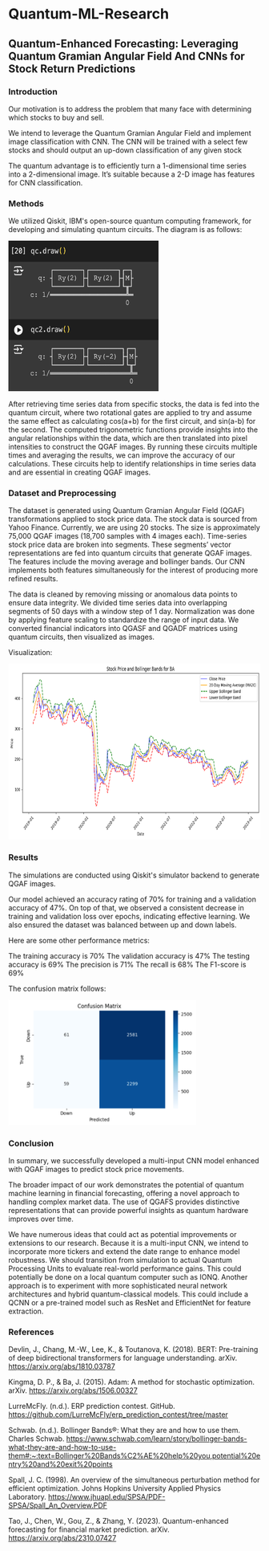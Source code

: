 # Quantum-ML-Research

## Quantum-Enhanced Forecasting: Leveraging Quantum Gramian Angular Field And CNNs for Stock Return Predictions

### Introduction

Our motivation is to address the problem that many face with determining which stocks to buy and sell.

We intend to leverage the Quantum Gramian Angular Field and implement image classification with CNN. The CNN will be trained with a select few stocks and should output an up-down classification of any given stock

The quantum advantage is to efficiently turn a 1-dimensional time series into a 2-dimensional image. It’s suitable because a 2-D image has features for CNN classification.

### Methods

We utilized Qiskit, IBM's open-source quantum computing framework, for developing and simulating quantum circuits. The diagram is as follows:

<img src="Quantum_Circuits.png" alt="Quantum Circuits" width="300" height="300">

After retrieving time series data from specific stocks, the data is fed into the quantum circuit, where two rotational gates are applied to try and assume the same effect as calculating cos(a+b) for the first circuit, and sin(a-b) for the second. The computed trigonometric functions provide insights into the angular relationships within the data, which are then translated into pixel intensities to construct the QGAF images. By running these circuits multiple times and averaging the results, we can improve the accuracy of our calculations. These circuits help to identify relationships in time series data and are essential in creating QGAF images.

### Dataset and Preprocessing

The dataset is generated using Quantum Gramian Angular Field (QGAF) transformations applied to stock price data. The stock data is sourced from Yahoo Finance. Currently, we are using 20 stocks. The size is approximately 75,000 QGAF images (18,700 samples with 4 images each). Time-series stock price data are broken into segments. These segments’ vector representations are fed into quantum circuits that generate QGAF images. The features include the moving average and bollinger bands. Our CNN implements both features simultaneously for the interest of producing more refined results.

The data is cleaned by removing missing or anomalous data points to ensure data integrity. We divided time series data into overlapping segments of 50 days with a window step of 1 day. Normalization was done by applying feature scaling to standardize the range of input data. We converted financial indicators into QGASF and QGADF matrices using quantum circuits, then visualized as images.

Visualization:

<img src="Dataset_Graph.png" alt="Dataset Graph" width="700" height="350">

### Results

The simulations are conducted using Qiskit's simulator backend to generate QGAF images.

Our model achieved an accuracy rating of 70% for training and a validation accuracy of 47%. On top of that, we observed a consistent decrease in training and validation loss over epochs, indicating effective learning. We also ensured the dataset was balanced between up and down labels.

Here are some other performance metrics:

The training accuracy is 70%
The validation accuracy is 47%
The testing accuracy is 69%
The precision is 71%
The recall is 68%
The F1-score is 69%

The confusion matrix follows:

<img src="Confusion_Matrix.png" alt="Confusion Matrix" width="375" height="250">

### Conclusion

In summary, we successfully developed a multi-input CNN model enhanced with QGAF images to predict stock price movements.

The broader impact of our work demonstrates the potential of quantum machine learning in financial forecasting, offering a novel approach to handling complex market data. The use of QGAFS provides distinctive representations that can provide powerful insights as quantum hardware improves over time.

We have numerous ideas that could act as potential improvements or extensions to our research. Because it is a multi-input CNN, we intend to incorporate more tickers and extend the date range to enhance model robustness. We should transition from simulation to actual Quantum Processing Units to evaluate real-world performance gains. This could potentially be done on a local quantum computer such as IONQ. Another approach is to experiment with more sophisticated neural network architectures and hybrid quantum-classical models. This could include a QCNN or a pre-trained model such as ResNet and EfficientNet for feature extraction.

### References

Devlin, J., Chang, M.-W., Lee, K., & Toutanova, K. (2018). BERT: Pre-training of deep bidirectional transformers for language understanding. arXiv.
<https://arxiv.org/abs/1810.03787>

Kingma, D. P., & Ba, J. (2015). Adam: A method for stochastic optimization. arXiv. <https://arxiv.org/abs/1506.00327>

LurreMcFly. (n.d.). ERP prediction contest. GitHub. <https://github.com/LurreMcFly/erp_prediction_contest/tree/master>

Schwab. (n.d.). Bollinger Bands®: What they are and how to use them. Charles Schwab.
<https://www.schwab.com/learn/story/bollinger-bands-what-they-are-and-how-to-use-them#:~:text=Bollinger%20Bands%C2%AE%20help%20you,potential%20entry%20and%20exit%20points>

Spall, J. C. (1998). An overview of the simultaneous perturbation method for efficient optimization. Johns Hopkins University Applied Physics Laboratory. <https://www.jhuapl.edu/SPSA/PDF-SPSA/Spall_An_Overview.PDF>

Tao, J., Chen, W., Gou, Z., & Zhang, Y. (2023). Quantum-enhanced forecasting for financial market prediction. arXiv. <https://arxiv.org/abs/2310.07427>
